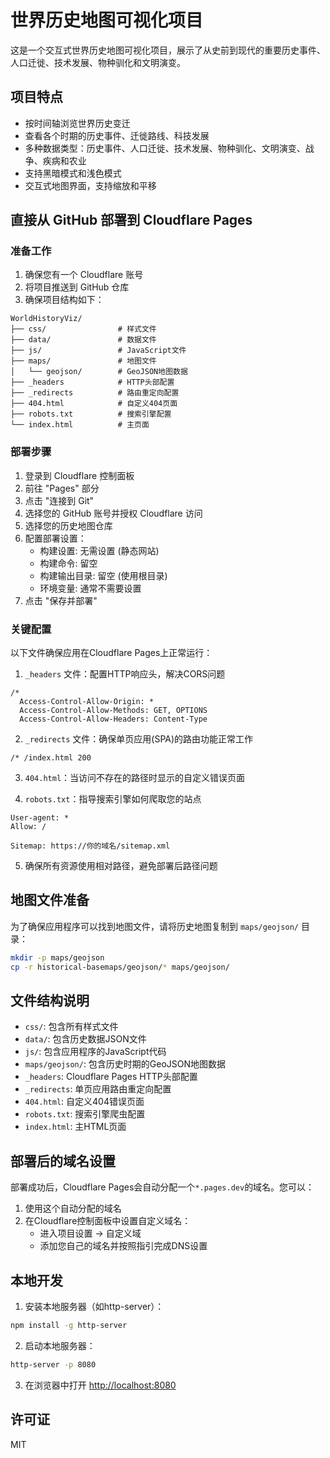 # 世界历史地图可视化项目

这是一个交互式世界历史地图可视化项目，展示了从史前到现代的重要历史事件、人口迁徙、技术发展、物种驯化和文明演变。

## 项目特点

- 按时间轴浏览世界历史变迁
- 查看各个时期的历史事件、迁徙路线、科技发展
- 多种数据类型：历史事件、人口迁徙、技术发展、物种驯化、文明演变、战争、疾病和农业
- 支持黑暗模式和浅色模式
- 交互式地图界面，支持缩放和平移

## 直接从 GitHub 部署到 Cloudflare Pages

### 准备工作

1. 确保您有一个 Cloudflare 账号
2. 将项目推送到 GitHub 仓库
3. 确保项目结构如下：

```
WorldHistoryViz/
├── css/                # 样式文件
├── data/               # 数据文件
├── js/                 # JavaScript文件
├── maps/               # 地图文件
│   └── geojson/        # GeoJSON地图数据
├── _headers            # HTTP头部配置
├── _redirects          # 路由重定向配置
├── 404.html            # 自定义404页面
├── robots.txt          # 搜索引擎配置
└── index.html          # 主页面
```

### 部署步骤

1. 登录到 Cloudflare 控制面板
2. 前往 "Pages" 部分
3. 点击 "连接到 Git"
4. 选择您的 GitHub 账号并授权 Cloudflare 访问
5. 选择您的历史地图仓库
6. 配置部署设置：
   - 构建设置: 无需设置 (静态网站)
   - 构建命令: 留空
   - 构建输出目录: 留空 (使用根目录)
   - 环境变量: 通常不需要设置
7. 点击 "保存并部署"

### 关键配置

以下文件确保应用在Cloudflare Pages上正常运行：

1. `_headers` 文件：配置HTTP响应头，解决CORS问题
```
/*
  Access-Control-Allow-Origin: *
  Access-Control-Allow-Methods: GET, OPTIONS
  Access-Control-Allow-Headers: Content-Type
```

2. `_redirects` 文件：确保单页应用(SPA)的路由功能正常工作
```
/* /index.html 200
```

3. `404.html`：当访问不存在的路径时显示的自定义错误页面

4. `robots.txt`：指导搜索引擎如何爬取您的站点
```
User-agent: *
Allow: /

Sitemap: https://你的域名/sitemap.xml
```

5. 确保所有资源使用相对路径，避免部署后路径问题

## 地图文件准备

为了确保应用程序可以找到地图文件，请将历史地图复制到 `maps/geojson/` 目录：

```bash
mkdir -p maps/geojson
cp -r historical-basemaps/geojson/* maps/geojson/
```

## 文件结构说明

- `css/`: 包含所有样式文件
- `data/`: 包含历史数据JSON文件
- `js/`: 包含应用程序的JavaScript代码
- `maps/geojson/`: 包含历史时期的GeoJSON地图数据
- `_headers`: Cloudflare Pages HTTP头部配置
- `_redirects`: 单页应用路由重定向配置
- `404.html`: 自定义404错误页面
- `robots.txt`: 搜索引擎爬虫配置
- `index.html`: 主HTML页面

## 部署后的域名设置

部署成功后，Cloudflare Pages会自动分配一个`*.pages.dev`的域名。您可以：

1. 使用这个自动分配的域名
2. 在Cloudflare控制面板中设置自定义域名：
   - 进入项目设置 → 自定义域
   - 添加您自己的域名并按照指引完成DNS设置

## 本地开发

1. 安装本地服务器（如http-server）：

```bash
npm install -g http-server
```

2. 启动本地服务器：

```bash
http-server -p 8080
```

3. 在浏览器中打开 [http://localhost:8080](http://localhost:8080)

## 许可证

MIT 